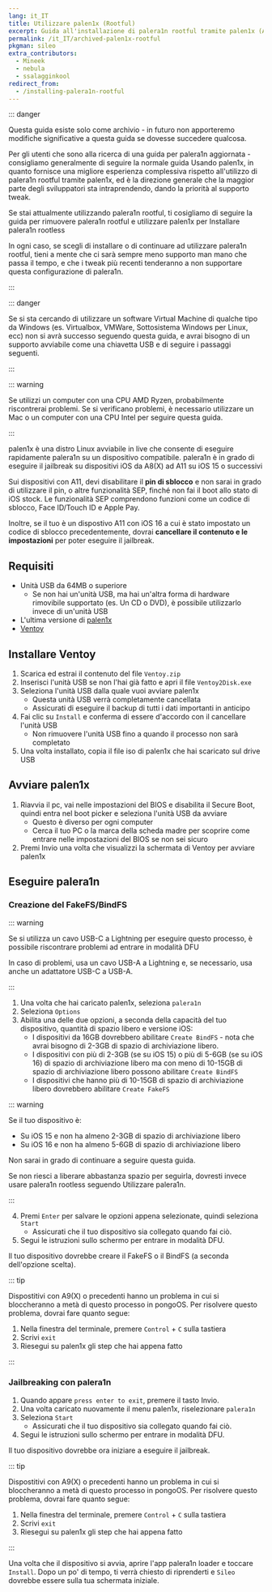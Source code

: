 ```yaml
---
lang: it_IT
title: Utilizzare palen1x (Rootful)
excerpt: Guida all'installazione di palera1n rootful tramite palen1x (Archiviata)
permalink: /it_IT/archived-palen1x-rootful
pkgman: sileo
extra_contributors:
  - Mineek
  - nebula
  - ssalagginkool
redirect_from:
  - /installing-palera1n-rootful
---
```


::: danger

Questa guida esiste solo come archivio - in futuro non apporteremo modifiche significative a questa guida se dovesse succedere qualcosa.

Per gli utenti che sono alla ricerca di una guida per palera1n aggiornata - consigliamo generalmente di seguire la normale guida <router-link to="/using-palen1x">Usando palen1x</router-link>, in quanto fornisce una migliore esperienza complessiva rispetto all'utilizzo di palera1n rootful tramite palen1x, ed è la direzione generale che la maggior parte degli sviluppatori sta intraprendendo, dando la priorità al supporto tweak.

Se stai attualmente utilizzando palera1n rootful, ti cosigliamo di seguire la guida per <router-link to="/removing-palera1n">rimuovere palera1n rootful</router-link> e utilizzare palen1x per <router-link to="/using-palen1x">Installare palera1n rootless</router-link>

In ogni caso, se scegli di installare o di continuare ad utilizzare palera1n rootful, tieni a mente che ci sarà sempre meno supporto man mano che passa il tempo, e che i tweak più recenti tenderanno a non supportare questa configurazione di palera1n.

:::

::: danger

Se si sta cercando di utilizzare un software Virtual Machine di qualche tipo da Windows (es. Virtualbox, VMWare, Sottosistema Windows per Linux, ecc) non si avrà successo seguendo questa guida, e avrai bisogno di un supporto avviabile come una chiavetta USB e di seguire i passaggi seguenti.

:::

::: warning

Se utilizzi un computer con una CPU AMD Ryzen, probabilmente riscontrerai problemi. Se si verificano problemi, è necessario utilizzare un Mac o un computer con una CPU Intel per seguire questa guida.

:::

palen1x è una distro Linux avviabile in live che consente di eseguire rapidamente palera1n su un dispositivo compatibile. palera1n è in grado di eseguire il jailbreak su dispositivi iOS da A8(X) ad A11 su iOS 15 o successivi

Sui dispositivi con A11, devi disabilitare il **pin di sblocco** e non sarai in grado di utilizzare il pin, o altre funzionalità SEP, finché non fai il boot allo stato di iOS stock. Le funzionalità SEP comprendono funzioni come un codice di sblocco, Face ID/Touch ID e Apple Pay.

Inoltre, se il tuo è un dispostivo A11 con iOS 16 a cui è stato impostato un codice di sblocco precedentemente, dovrai **cancellare il contenuto e le impostazioni** per poter eseguire il jailbreak.

## Requisiti

- Unità USB da 64MB o superiore
  - Se non hai un'unità USB, ma hai un'altra forma di hardware rimovibile supportato (es. Un CD o DVD), è possibile utilizzarlo invece di un'unità USB
- L'ultima versione di [palen1x](https://github.com/palera1n/palen1x/releases)
- [Ventoy](https://github.com/ventoy/Ventoy/releases)

## Installare Ventoy

1. Scarica ed estrai il contenuto del file `Ventoy.zip`
2. Inserisci l'unità USB se non l'hai già fatto e apri il file `Ventoy2Disk.exe`
3. Seleziona l'unità USB dalla quale vuoi avviare palen1x
   - Questa unità USB verrà completamente cancellata
   - Assicurati di eseguire il backup di tutti i dati importanti in anticipo
4. Fai clic su `Install` e conferma di essere d'accordo con il cancellare l'unità USB
   - Non rimuovere l'unità USB fino a quando il processo non sarà completato
5. Una volta installato, copia il file iso di palen1x che hai scaricato sul drive USB

## Avviare palen1x

1. Riavvia il pc, vai nelle impostazioni del BIOS e disabilita il Secure Boot, quindi entra nel boot picker e seleziona l'unità USB da avviare
   - Questo è diverso per ogni computer
   - Cerca il tuo PC o la marca della scheda madre per scoprire come entrare nelle impostazioni del BIOS se non sei sicuro
2. Premi Invio una volta che visualizzi la schermata di Ventoy per avviare palen1x

## Eseguire palera1n

### Creazione del FakeFS/BindFS

::: warning

Se si utilizza un cavo USB-C a Lightning per eseguire questo processo, è possibile riscontrare problemi ad entrare in modalità DFU

In caso di problemi, usa un cavo USB-A a Lightning e, se necessario, usa anche un adattatore USB-C a USB-A.

:::

1. Una volta che hai caricato palen1x, seleziona `palera1n`
2. Seleziona `Options`
3. Abilita una delle due opzioni, a seconda della capacità del tuo dispositivo, quantità di spazio libero e versione iOS:
   - I dispositivi da 16GB dovrebbero abilitare `Create BindFS` - nota che avrai bisogno di 2-3GB di spazio di archiviazione libero.
   - I dispositivi con più di 2-3GB (se su iOS 15) o più di 5-6GB (se su iOS 16) di spazio di archiviazione libero ma con meno di 10-15GB di spazio di archiviazione libero possono abilitare `Create BindFS`
   - I dispositivi che hanno più di 10-15GB di spazio di archiviazione libero dovrebbero abilitare `Create FakeFS`

::: warning

Se il tuo dispositivo è:

- Su iOS 15 e non ha almeno 2-3GB di spazio di archiviazione libero
- Su iOS 16 e non ha almeno 5-6GB di spazio di archiviazione libero

Non sarai in grado di continuare a seguire questa guida.

Se non riesci a liberare abbastanza spazio per seguirla, dovresti invece usare palera1n rootless seguendo <router-link to="/using-palen1x">Utilizzare palera1n</router-link>.

:::

4. Premi `Enter` per salvare le opzioni appena selezionate, quindi seleziona `Start`
   - Assicurati che il tuo dispositivo sia collegato quando fai ciò.
5. Segui le istruzioni sullo schermo per entrare in <router-link to="/faq/#what-is-dfu-mode">modalità DFU</router-link>.

Il tuo dispositivo dovrebbe creare il FakeFS o il BindFS (a seconda dell'opzione scelta).

::: tip

Dispostitivi con A9(X) o precedenti hanno un problema in cui si bloccheranno a metà di questo processo in pongoOS. Per risolvere questo problema, dovrai fare quanto segue:

1. Nella finestra del terminale, premere `Control` + `C` sulla tastiera
2. Scrivi `exit`
3. Riesegui su palen1x gli step che hai appena fatto

:::

### Jailbreaking con palera1n

1. Quando appare `press enter to exit`, premere il tasto Invio.
2. Una volta caricato nuovamente il menu palen1x, riselezionare `palera1n`
3. Seleziona `Start`
   - Assicurati che il tuo dispositivo sia collegato quando fai ciò.
4. Segui le istruzioni sullo schermo per entrare in <router-link to="/faq/#what-is-dfu-mode">modalità DFU</router-link>.

Il tuo dispositivo dovrebbe ora iniziare a eseguire il jailbreak.

::: tip

Dispostitivi con A9(X) o precedenti hanno un problema in cui si bloccheranno a metà di questo processo in pongoOS. Per risolvere questo problema, dovrai fare quanto segue:

1. Nella finestra del terminale, premere `Control` + `C` sulla tastiera
2. Scrivi `exit`
3. Riesegui su palen1x gli step che hai appena fatto

:::

Una volta che il dispositivo si avvia, aprire l'app palera1n loader e toccare `Install`. Dopo un po' di tempo, ti verrà chiesto di riprenderti e `Sileo` dovrebbe essere sulla tua schermata iniziale.
